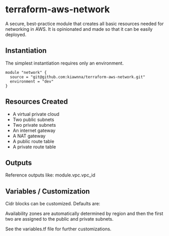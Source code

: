 # terraform-aws-network
A secure, best-practice module that creates all basic resources needed for networking in AWS. It is opinionated and made so that it can be easily deployed.

## Instantiation
The simplest instantiation requires only an environment.

```
module "network" {
  source = "git@github.com:kiawnna/terraform-aws-network.git"
  environment = "dev"
}
```

## Resources Created
* A virtual private cloud
* Two public subnets
* Two private subnets
* An internet gateway
* A NAT gateway
* A public route table
* A private route table

## Outputs
Reference outputs like:
module.vpc.vpc_id

## Variables / Customization
Cidr blocks can be customized. Defaults are:

Availability zones are automatically determined by region and then the first two are assigned to
the public and private subnets.

See the variables.tf file for further customizations.

